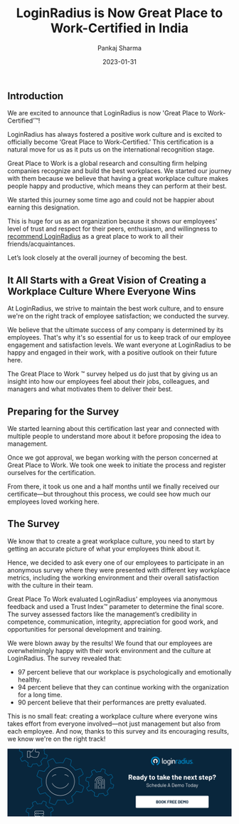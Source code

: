 ﻿---
title: "LoginRadius is Now Great Place to Work-Certified in India"
date: "2023-01-31"
coverImage: "gptw-blog.jpg"
category: ["loginradius"]
author: "Pankaj Sharma"
description: "LoginRadius has always fostered a positive work culture and is excited to officially become ‘Great Place to Work-Certified.’ This certification is a natural move for us as it puts us on the international recognition stage.  Let’s look closely at the overall journey of becoming the best."
metadescription: "LoginRadius is now 'Great Place to Work-Certified’! Read this post portraying the entire journey of LoginRadius of becoming a GPTW certified organization."
metatitle: "LoginRadius Certified as Great Place to Work in India"
---

## Introduction

We are excited to announce that LoginRadius is now 'Great Place to Work-Certified’™! 

LoginRadius has always fostered a positive work culture and is excited to officially become ‘Great Place to Work-Certified.’ This certification is a natural move for us as it puts us on the international recognition stage. 

Great Place to Work is a global research and consulting firm helping companies recognize and build the best workplaces. We started our journey with them because we believe that having a great workplace culture makes people happy and productive, which means they can perform at their best.

We started this journey some time ago and could not be happier about earning this designation. 

This is huge for us as an organization because it shows our employees' level of trust and respect for their peers, enthusiasm, and willingness to [recommend LoginRadius](https://www.loginradius.com/careers/) as a great place to work to all their friends/acquaintances.

Let’s look closely at the overall journey of becoming the best. 


## It All Starts with a Great Vision of Creating a Workplace Culture Where Everyone Wins

At LoginRadius, we strive to maintain the best work culture, and to ensure we're on the right track of employee satisfaction; we conducted the survey.

We believe that the ultimate success of any company is determined by its employees. That's why it's so essential for us to keep track of our employee engagement and satisfaction levels. We want everyone at LoginRadius to be happy and engaged in their work, with a positive outlook on their future here. 

The Great Place to Work ™ survey helped us do just that by giving us an insight into how our employees feel about their jobs, colleagues, and managers and what motivates them to deliver their best. 


## Preparing for the Survey

We started learning about this certification last year and connected with multiple people to understand more about it before proposing the idea to management. 

Once we got approval, we began working with the person concerned at Great Place to Work. We took one week to initiate the process and register ourselves for the certification.

From there, it took us one and a half months until we finally received our certificate—but throughout this process, we could see how much our employees loved working here.


## The Survey 

We know that to create a great workplace culture, you need to start by getting an accurate picture of what your employees think about it. 

Hence, we decided to ask every one of our employees to participate in an anonymous survey where they were presented with different key workplace metrics, including the working environment and their overall satisfaction with the culture in their team.

Great Place To Work evaluated LoginRadius' employees via anonymous feedback and used a Trust Index™ parameter to determine the final score. The survey assessed factors like the management’s credibility in competence, communication, integrity, appreciation for good work, and opportunities for personal development and training. 

We were blown away by the results! We found that our employees are overwhelmingly happy with their work environment and the culture at LoginRadius. The survey revealed that: 



* 97 percent believe that our workplace is psychologically and emotionally healthy.
* 94 percent believe that they can continue working with the organization for a long time.
* 90 percent believe that their performances are pretty evaluated. 


This is no small feat: creating a workplace culture where everyone wins takes effort from everyone involved—not just management but also from each employee. And now, thanks to this survey and its encouraging results, we know we're on the right track!


[![book-a-demo-Consultation](../../assets/book-a-demo-loginradius.png)](https://www.loginradius.com/book-a-demo/)